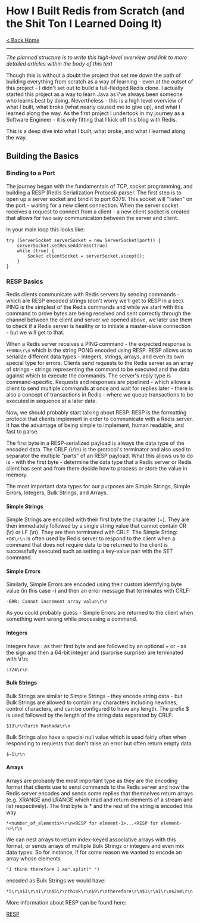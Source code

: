 # How I Built Redis from Scratch (and the Shit Ton I Learned Doing It)

[< Back Home](/)

---

_The planned structure is to write this high-level overview and link to more detailed articles within the body of this text_

Though this is without a doubt the project that set me down the path of building everything from scratch as a way of learning - even at the outset of this project - I didn't set out to build a full-fledged Redis clone. I actually started this project as a way to learn Java as I've always been someone who learns best by doing. Nevertheless - this is a high level overview of what I built, what broke (what nearly caused me to give up), and what I learned along the way. As the first project I undertook in my journey as a Software Engineer - it is only fitting that I kick off this blog with Redis.

This is a deep dive into what I built, what broke, and what I learned along the way.

## Building the Basics

### Binding to a Port

The journey began with the fundamentals of TCP, socket programming, and building a RESP (Redis Serialization Protocol) parser. The first step is to open up a server socket and bind it to port 6379. This socket will "listen" on the port - waiting for a new client connection. When the server socket receives a request to connect from a client - a new client socket is created that allows for two way communication between the server and client. 

In your main loop this looks like:

```
try (ServerSocket serverSocket = new ServerSocket(port)) {
    serverSocket.setReuseAddress(true)
    while (true) {
        Socket clientSocket = serverSocket.accept();
    }
}
```

### RESP Basics

Redis clients communicate with Redis servers by sending commands - which are RESP encoded strings (don't worry we'll get to RESP in a sec). PING is the simplest of the Redis commands and while we start with this command to prove bytes are being received and sent correctly through the channel between the client and server we opened above, we later use them to check if a Redis server is healthy or to initiate a master-slave connection - but we will get to that.

When a Redis server receives a PING command - the expected response is ```+PONG\r\n``` which is the string PONG encoded using RESP. RESP allows us to serialize different data types - integers, strings, arrays, and even its own special type for errors. Clients send requests to the Redis server as an array of strings - strings representing the command to be executed and the data against which to execute the commands. The server's reply type is command-specific. Requests and responses are pipelined - which allows a client to send multiple commands at once and wait for replies later - there is also a concept of transactions in Redis - where we queue transactions to be executed in sequence at a later date. 

Now, we should probably start talking about RESP. RESP is the formatting protocol that clients implement in order to communicate with a Redis server. It has the advantage of being simple to implement, human readable, and fast to parse.

The first byte in a RESP-serialized payload is always the data type of the encoded data. The CRLF (\r\n) is the protocol's terminator and also used to separator the multiple "parts" of an RESP payload. What this allows us to do is - with the first byte - determine the data type that a Redis server or Redis client has sent and from there decide how to process or store the value in memory.

The most important data types for our purposes are Simple Strings, Simple Errors, Integers, Bulk Strings, and Arrays.

#### Simple Strings

Simple Strings are encoded with their first byte the character (+). They are then immediately followed by a single string value that cannot contain CR (\r) or LF (\n). They are then terminated with CRLF. The Simple String:
```+OK\r\n``` 
is often used by Redis server to respond to the client when a command that does not require data to be returned to the client is successfully executed such as setting a key-value pair with the SET command.

#### Simple Errors

Similarly, Simple Errors are encoded using their custom identifying byte value (in this case -) and then an error message that terminates with CRLF:

```-ERR: Cannot increment array value\r\n```

As you could probably guess - Simple Errors are returned to the client when something went wrong while processing a command.

#### Integers

Integers have : as their first byte and are followed by an optional + or - as the sign and then a 64-bit integer and (surprise surprise) are terminated with \r\n:

```:324\r\n```

#### Bulk Strings

Bulk Strings are similar to Simple Strings - they encode string data - but Bulk Strings are allowed to contain any characters including newlines, control characters, and can be configured to have any length. The prefix $ is used followed by the length of the string data separated by CRLF:

```$13\r\nTarik Rashada\r\n```

Bulk Strings also have a special null value which is used fairly often when responding to requests that don't raise an error but often return empty data

```$-1\r\n```

#### Arrays

Arrays are probably the most important type as they are the encoding format that clients use to send commands to the Redis server and how the Redis server encodes and sends some replies that themselves return arrays (e.g. XRANGE and LRANGE which read and return elements of a stream and list respectively). The first byte is * and the rest of the string is encoded this way

```*<number_of_elements>\r\n<RESP for element-1>...<RESP for element-n>\r\n```

We can nest arrays to return index-keyed associative arrays with this format, or sends arrays of multiple Bulk Strings or integers and even mix data types. So for instance, if for some reason we wanted to encode an array whose elements 

```"I think therefore I am".split(" ")```

encoded as Bulk Strings we would have:

```*5\r\n$1\r\nI\r\n$5\r\nthink\r\n$9\r\ntherefore\r\n$1\r\nI\r\n$2am\r\n```


More information about RESP can be found here:

[RESP](https://redis.io/docs/latest/develop/reference/protocol-spec/#resp-simple-strings)
